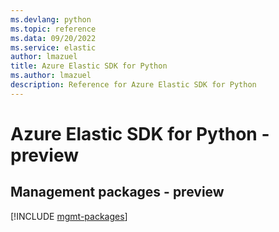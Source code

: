 ```yaml
---
ms.devlang: python
ms.topic: reference
ms.data: 09/20/2022
ms.service: elastic
author: lmazuel
title: Azure Elastic SDK for Python
ms.author: lmazuel
description: Reference for Azure Elastic SDK for Python
---
```

# Azure Elastic SDK for Python - preview

## Management packages - preview
[!INCLUDE [mgmt-packages](elastic-mgmt-index.md)]

